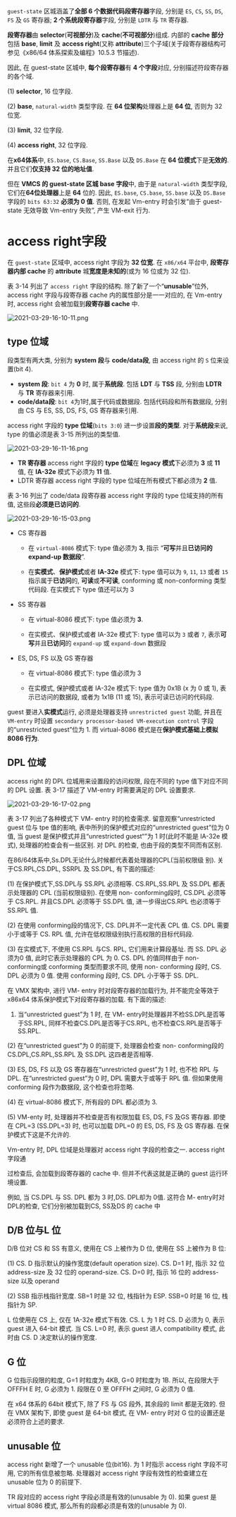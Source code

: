 
`guest-state` 区城涵盖了**全部 6 个数据代码段寄存器**字段, 分别是 `ES`, `CS`, `SS`, `DS`, `FS` 及 `GS` 寄存器; **2 个系统段寄存器**字段, 分别是 `LDTR` 与 `TR` 寄存器. 

**段寄存器**由 **selector**(**可视部分**)及 **cache**(**不可视部分**)组成. 内部的 **cache 部分**包括 **base**, **limit** 及 **access right**(又称 **attribute**)三个子域(关于段寄存器结构可参见《x86/64 体系探索及编程》10.5.3 节描述). 

因此, 在 guest-state 区城中, **每个段寄存器**有 **4 个字段**对应, 分别描述符段寄存器的各个域. 

(1) **selector**, 16 位字段. 

(2) **base**, `natural-width` 类型字段. 在 **64 位架构**处理器上是 **64 位**, 否则为 32 位宽. 

(3) **limit**, 32 位字段. 

(4) **access right**, 32 位字段. 

在**x64体系**中, `ES.base`, `CS.Base`, `SS.Base` 以及 `DS.Base` 在 **64 位模式**下是**无效的**. 并且它们**仅支持 32 位的地址值**. 

但在 **VMCS 的 guest-state 区城 base 字段**中, 由于是 `natural-width` 类型字段, 它们在**64位处理器**上是 **64** 位的. 因此, `ES.base`, `CS.base`, `SS.base` 以及 `DS.Base` 字段的 `bits 63:32` **必须为 0 值**. 否则, 在发起 Vm-entry 时会引发“由于 guest-state 无效导致 Vm-entry 失败”, 产生 VM-exit 行为. 

# access right字段

在 `guest-state` 区域中, access right 字段为 **32 位宽**. 在 `x86/x64` 平台中, **段寄存器内部 cache** 的 **attribute** 城**宽度是未知的**(或为 16 位或为 32 位). 

表 3-14 列出了 `access right` 字段的结构. 除了新了一个“**unusable**”位外, access  right 字段与段寄存器 cache 内的属性部分是一一对应的, 在 Vm-entry 时, access right 会被加载到**段寄存器 cache** 中.

![2021-03-29-16-10-11.png](./images/2021-03-29-16-10-11.png)

## type 位域

段类型有两大类, 分别为 **system 段**与 **code/data段**, 由 access right 的 `S` 位来设置(bit 4).

* **system 段**: `bit 4` 为 **0** 时, 属于**系统段**. 包括 **LDT** 与 **TSS** 段, 分别由 **LDTR** 与 **TR** 寄存器来引用. 
* **code/data段**: `bit 4`为1时,属于代码或数据段. 包括代码段和所有数据段, 分别由 CS 与 ES, SS, DS, FS, GS 寄存器来引用. 

access right 字段的 **type 位域**(`bits 3:0`) 进一步设置**段的类型**. 对于**系统段**来说, type 的值必须是表 3-15 所列出的类型值. 

![2021-03-29-16-11-16.png](./images/2021-03-29-16-11-16.png)

* **TR 寄存器** access right 字段的 **type 位域**在 **legacy 模式**下必须为 **3** 或 **11** 值, 在 **IA-32e** 模式下必须为 **11** 值. 
* LDTR 寄存器 access right 字段的 type 位域在所有模式下都必须为 **2** 值. 

表 3-16 列出了 code/data 段寄存器 access right 字段的 type 位域支持的所有值, 这些段**必须是已访问的**. 

![2021-03-29-16-15-03.png](./images/2021-03-29-16-15-03.png)

* CS 寄存器

    * 在 `virtual-8086` 模式下: type 值必须为 **3**, 指示 “**可写**并且**已访问的 expand-up 数据段**”. 

    * 在**实模式**、**保护模式**或者 **IA-32e** 模式下: type 值可以为 `9`, `11`, `13` 或者 `15` 指示属于**已访问**的, **可读**或**不可读**, conforming 或 non-conforming 类型代码段. 在实模式下 type 值还可以为 3 

* SS 寄存器

    * 在 virtual-8086 模式下: type 值必须为 **3**. 

    * 在实模式、保护模式或者 IA-32e 模式下: type 值可以为 `3` 或者 `7`, 表示**可写**并且**已访问**的 `expand-up` 或 `expand-down` 数据段

* ES, DS, FS 以及 GS 寄存器

    * 在 virtual-8086 模式下: type 值必须为 3

    * 在实模式, 保护模式或者 IA-32e 模式下: type 值为 0x1B (x 为 0 或 1), 表示已访问的数据段, 或者为 1x1B (11 或 15), 表示可读已访问的代码段. 

guest 要进入**实模式**运行, 必须是处理器支持 `unrestricted guest` 功能, 并且在 `VM-entry` 时设置 `secondary processor-based VM-execution control` 字段的“unrestricted guest”位为 1. 而 virtual-8086 模式是在**保护模式基础上模拟 8086 行为**. 

## DPL 位域

access right 的 DPL 位城用来设置段的访问权限, 段在不同的 type 值下对应不同的 DPL 设置. 表 3-17 描述了 VM-entry 时需要满足的 DPL 设置要求. 

![2021-03-29-16-17-02.png](./images/2021-03-29-16-17-02.png)

表 3-17 列出了各种模式下 VM- entry 时的检查需求. 留意观察“unrestricted guest 位与 tpe 值的影响, 表中所列的保护模式对应的“unrestricted guest”位为 0 值, 当 guest 是保护模式并且“unrestricted guest“”为 1 时(此时不能是 IA-32e 模式), 处理器的检查会有一些区别. 对 DPL 的检查, 也由于段的类型不同而有区别. 

在86/64体系中,Ss.DPL无论什么时候都代表着处理器的CPL(当前权限级 别). 关于CS.RPL,CS.DPL, SSRPL 及 SS.DPL, 有下面的描述: 

 (1) 在保护模式下,SS.DPL与 SS.RPL 必须相等. CS.RPL,SS.RPL 及 SS.DPL 都表示处理器的 CPL (当前权限级别). 在使用 non- conforming段时, CS.DPL 必须等于 CS.RPL. 并且CS.DPL 必须等于 SS.DPL 值, 进一步得出CS.RPL 也必须等于 SS.RPL 值. 

 (2) 在使用 conforming段的情况下, CS. DPL并不一定代表 CPL 值. CS. DPL 需要小于或等于 CS. RPL 值, 允许在低权限级别执行高权限的目标代码段. 

 (3) 在实模式下, 不使用 CS.RPL 与CS. RPL, 它们用来计算段基址. 而 SS. DPL 必须为0 值, 此时它表示处理器的 CPL 为 0. CS. DPL 的值同样由于 non- conforming或  conforming 类型而要求不同, 使用 non- conforming 段时, CS. DPL 必须为 0 值. 使用  conforming 段时, CS. DPL 小于等于 SS. DPL. 

在 VMX 架构中, 进行 VM- entry 时对段寄存器的加载行为, 并不能完全等效于 x86x64 体系保护模式下对段寄存器的加载. 有下面的描述: 

1) 当“unrestricted guest”为 1 时, 在 VM- entry时处理器并不检SS.DPL是否等于SS.RPL, 同样不检查CS.DPL是否等于CS.RPL, 也不检查CS.RPL是否等于SS.RPL. 

 (2) 在“unrestricted guest”为 0 的前提下, 处理器会检查 non- conforming段的 CS.DPL,CS.RPL,SS.RPL 及 SS.DPL 这四者是否相等. 

 (3) ES, DS, FS 以及 GS 寄存器在“unrestricted guest”为 1 时, 也不检 RPL 与 DPL. 在“unrestricted guest”为 0 时, DPL 需要大于或等于 RPL 值. 但如果使用  conforming 段作为数据段, 这个检查也将忽略. 

 (4) 在 virtual-8086 模式下, 所有段的 DPL 都必须为 3. 

 (5) VM-enty 时, 处理器并不检查是否有权限加载 ES, DS, FS 及GS 寄存器. 即使在 CPL=3 (SS.DPL=3) 时, 也可以加载 DPL=0 的 ES, DS, FS 及 GS 寄存器. 在保护模式下这是不允许的. 

 Vm-entry 时, DPL 位域是处理器对 access right 字段的检查之一. access right 字段通

过检查后, 会加载到段寄存器的 cache 中. 但并不代表这就是正确的 guest 运行环境设置. 

例如, 当 CS.DPL 与 SS. DPL 都为 3 时,DS. DPL却为 0值. 这符合 M- entry时对 DPL的检查, 它们分别被加载到CS, SS及DS 的 cache 中

## D/B 位与L 位

D/B 位对 CS 和 SS 有意义, 使用在 CS 上被作为 D 位, 使用在 SS 上被作为 B 位: 

 (1) CS. D 指示默认的操作宽度(default operation size). CS. D=1 时, 指示 32 位  address-size 及 32 位的 operand-size. CS. D=0 时, 指示 16 位的 address-size 以及 operand

 (2) SSB 指示栈指针宽度. SB=1 时是 32 位, 栈指针为 ESP. SSB=0 时是 16 位, 栈指针为 SP. 

L 位使用在 CS 上, 仅在 1A-32e 模式下有效. CS. L 为 1 时 CS. D 必须为 0, 表示  guest 进入 64-bit 模式. 当 CS. L=0 时, 表示 guest 进人 compatibility 模式, 此时由 CS. D 决定默认的操作宽度. 

## G 位

G 位指示段限的粒度, G=1 时粒度为 4KB, G=0 时粒度为 1B. 所以, 在段限大于  OFFFH E 时, G 必须为 1. 段限在 0 至 OFFFH 之间时, G 必须为 0 值. 

在 x64 体系的 64bit 模式下, 除了 FS 与 GS 段外, 其余段的 limit 都是无效的. 但在 VMX 架构下, 即使 guest 是 64-bit 模式, 在 VM- entry 时对 G 位的设置还是必须符合上述的要求.

## unusable 位

access right 新增了一个 unusable 位(bit16). 为 1 时指示 access right 字段不可用, 它的所有信息被忽略. 处理器对 access right 字段有效性的检查建立在 unusable 位为 0 的前提下. 

TR 段对应的 access right 字段必须是有效的(unusable 为 0). 如果 guest 是 virtual 8086 模式, 那么所有的段都必须是有效的(unusable 为 0). 
